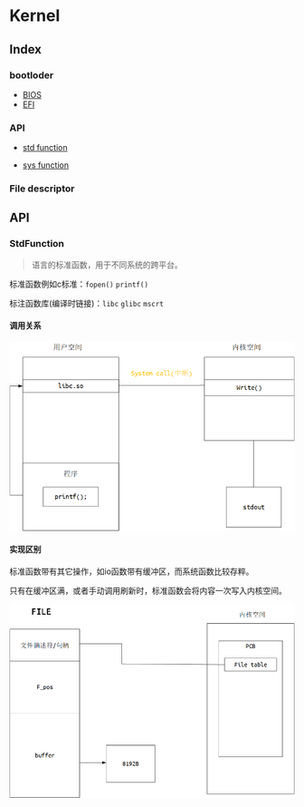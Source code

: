 # Kernel

## Index

### bootloder

+ [BIOS]()
+ [EFI]()

### API

+ [std function](#StdFunction)

+ [sys function]()

### File descriptor



## API

### StdFunction

> 语言的标准函数，用于不同系统的跨平台。

标准函数例如c标准：`fopen()` `printf()` 

标注函数库(编译时链接)：`libc` `glibc` `mscrt`

#### 调用关系

![](../../../images/System/API/Syscall.png)



#### 实现区别

标准函数带有其它操作，如io函数带有缓冲区，而系统函数比较存粹。

只有在缓冲区满，或者手动调用刷新时，标准函数会将内容一次写入内核空间。

![](../../../images/System/API/FILE.png)



